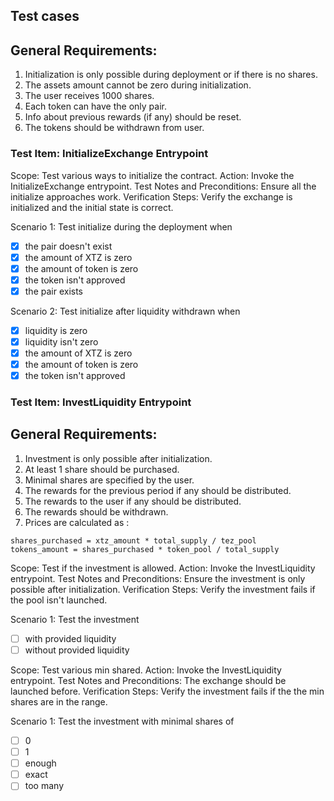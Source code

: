 ## Test cases

## General Requirements:

1. Initialization is only possible during deployment or if there is no shares.
2. The assets amount cannot be zero during initialization.
3. The user receives 1000 shares.
4. Each token can have the only pair.
5. Info about previous rewards (if any) should be reset.
6. The tokens should be withdrawn from user.

### Test Item: InitializeExchange Entrypoint

Scope: Test various ways to initialize the contract.
Action: Invoke the InitializeExchange entrypoint.
Test Notes and Preconditions: Ensure all the initialize approaches work.
Verification Steps: Verify the exchange is initialized and the initial state is correct.

Scenario 1: Test initialize during the deployment when

- [x] the pair doesn't exist
- [x] the amount of XTZ is zero
- [x] the amount of token is zero
- [x] the token isn't approved
- [x] the pair exists

Scenario 2: Test initialize after liquidity withdrawn when

- [x] liquidity is zero
- [x] liquidity isn't zero
- [x] the amount of XTZ is zero
- [x] the amount of token is zero
- [x] the token isn't approved

### Test Item: InvestLiquidity Entrypoint

## General Requirements:

1. Investment is only possible after initialization.
2. At least 1 share should be purchased.
3. Minimal shares are specified by the user.
4. The rewards for the previous period if any should be distributed.
5. The rewards to the user if any should be distributed.
6. The rewards should be withdrawn.
7. Prices are calculated as :

```
shares_purchased = xtz_amount * total_supply / tez_pool
tokens_amount = shares_purchased * token_pool / total_supply
```

Scope: Test if the investment is allowed.
Action: Invoke the InvestLiquidity entrypoint.
Test Notes and Preconditions: Ensure the investment is only possible after initialization.
Verification Steps: Verify the investment fails if the pool isn't launched.

Scenario 1: Test the investment

- [ ] with provided liquidity
- [ ] without provided liquidity

Scope: Test various min shared.
Action: Invoke the InvestLiquidity entrypoint.
Test Notes and Preconditions: The exchange should be launched before.
Verification Steps: Verify the investment fails if the the min shares are in the range.

Scenario 1: Test the investment with minimal shares of

- [ ] 0
- [ ] 1
- [ ] enough
- [ ] exact
- [ ] too many
